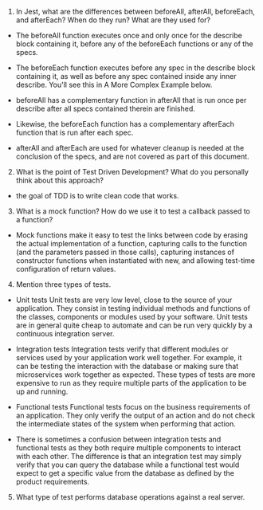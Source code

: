 <!-- Answers to the Short Answer Essay Questions go here -->

1.  In Jest, what are the differences between beforeAll, afterAll, beforeEach, and afterEach? When do they run? What are they used for?

* The beforeAll function executes once and only once for the describe block containing it, before any of the beforeEach functions or any of the specs.

* The beforeEach function executes before any spec in the describe block containing it, as well as before any spec contained inside any inner describe. You'll see this in A More Complex Example below.

* beforeAll has a complementary function in afterAll that is run once per describe after all specs contained therein are finished.

* Likewise, the beforeEach function has a complementary afterEach function that is run after each spec.

* afterAll and afterEach are used for whatever cleanup is needed at the conclusion of the specs, and are not covered as part of this document.

2.  What is the point of Test Driven Development? What do you personally think about this approach?

* the goal of TDD is to write clean code that works.

3.  What is a mock function? How do we use it to test a callback passed to a function?

* Mock functions make it easy to test the links between code by erasing the actual implementation of a function, capturing calls to the function (and the parameters passed in those calls), capturing instances of constructor functions when instantiated with new, and allowing test-time configuration of return values.

4.  Mention three types of tests.

* Unit tests
  Unit tests are very low level, close to the source of your application. They consist in testing individual methods and functions of the classes, components or modules used by your software. Unit tests are in general quite cheap to automate and can be run very quickly by a continuous integration server.

* Integration tests
  Integration tests verify that different modules or services used by your application work well together. For example, it can be testing the interaction with the database or making sure that microservices work together as expected. These types of tests are more expensive to run as they require multiple parts of the application to be up and running.

* Functional tests
  Functional tests focus on the business requirements of an application. They only verify the output of an action and do not check the intermediate states of the system when performing that action.

* There is sometimes a confusion between integration tests and functional tests as they both require multiple components to interact with each other. The difference is that an integration test may simply verify that you can query the database while a functional test would expect to get a specific value from the database as defined by the product requirements.

5.  What type of test performs database operations against a real server.
